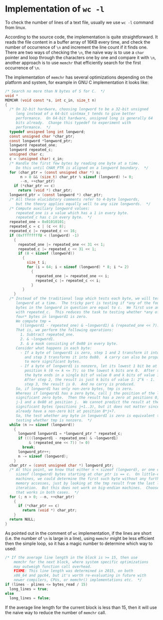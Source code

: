 # Implementation of `wc -l`

To check the number of lines of a text file, usually we use `wc -l` command from linux.

According to the source code, the implementation is quite straightforward. It reads the file content in a buffer array of 16KB every time, and check the number of occurrence of `\n` and increment the line count if it finds one. There are two ways of checking the `\n`, the naive way is to use a `char` pointer and loop through the characters one by one and compare it with `\n`, another approach is to use `memchr` that efficiently search for the first occurrence of `\n`.

The implementation of `memchr` has several optimizations depending on the platform and system, for example in GNU C implementation it looks like:
```c
/* Search no more than N bytes of S for C.  */
void *
MEMCHR (void const *s, int c_in, size_t n)
{
  /* On 32-bit hardware, choosing longword to be a 32-bit unsigned
     long instead of a 64-bit uintmax_t tends to give better
     performance.  On 64-bit hardware, unsigned long is generally 64
     bits already.  Change this typedef to experiment with
     performance.  */
  typedef unsigned long int longword;
  const unsigned char *char_ptr;
  const longword *longword_ptr;
  longword repeated_one;
  longword repeated_c;
  unsigned char c;
  c = (unsigned char) c_in;
  /* Handle the first few bytes by reading one byte at a time.
     Do this until CHAR_PTR is aligned on a longword boundary.  */
  for (char_ptr = (const unsigned char *) s;
       n > 0 && (size_t) char_ptr % sizeof (longword) != 0;
       --n, ++char_ptr)
    if (*char_ptr == c)
      return (void *) char_ptr;
  longword_ptr = (const longword *) char_ptr;
  /* All these elucidatory comments refer to 4-byte longwords,
     but the theory applies equally well to any size longwords.  */
  /* Compute auxiliary longword values:
     repeated_one is a value which has a 1 in every byte.
     repeated_c has c in every byte.  */
  repeated_one = 0x01010101;
  repeated_c = c | (c << 8);
  repeated_c |= repeated_c << 16;
  if (0xffffffffU < (longword) -1)
    {
      repeated_one |= repeated_one << 31 << 1;
      repeated_c |= repeated_c << 31 << 1;
      if (8 < sizeof (longword))
        {
          size_t i;
          for (i = 64; i < sizeof (longword) * 8; i *= 2)
            {
              repeated_one |= repeated_one << i;
              repeated_c |= repeated_c << i;
            }
        }
    }
  /* Instead of the traditional loop which tests each byte, we will test a
     longword at a time.  The tricky part is testing if *any of the four*
     bytes in the longword in question are equal to c.  We first use an xor
     with repeated_c.  This reduces the task to testing whether *any of the
     four* bytes in longword1 is zero.
     We compute tmp =
       ((longword1 - repeated_one) & ~longword1) & (repeated_one << 7).
     That is, we perform the following operations:
       1. Subtract repeated_one.
       2. & ~longword1.
       3. & a mask consisting of 0x80 in every byte.
     Consider what happens in each byte:
       - If a byte of longword1 is zero, step 1 and 2 transform it into 0xff,
         and step 3 transforms it into 0x80.  A carry can also be propagated
         to more significant bytes.
       - If a byte of longword1 is nonzero, let its lowest 1 bit be at
         position k (0 <= k <= 7); so the lowest k bits are 0.  After step 1,
         the byte ends in a single bit of value 0 and k bits of value 1.
         After step 2, the result is just k bits of value 1: 2^k - 1.  After
         step 3, the result is 0.  And no carry is produced.
     So, if longword1 has only non-zero bytes, tmp is zero.
     Whereas if longword1 has a zero byte, call j the position of the least
     significant zero byte.  Then the result has a zero at positions 0, ...,
     j-1 and a 0x80 at position j.  We cannot predict the result at the more
     significant bytes (positions j+1..3), but it does not matter since we
     already have a non-zero bit at position 8*j+7.
     So, the test whether any byte in longword1 is zero is equivalent to
     testing whether tmp is nonzero.  */
  while (n >= sizeof (longword))
    {
      longword longword1 = *longword_ptr ^ repeated_c;
      if ((((longword1 - repeated_one) & ~longword1)
           & (repeated_one << 7)) != 0)
        break;
      longword_ptr++;
      n -= sizeof (longword);
    }
  char_ptr = (const unsigned char *) longword_ptr;
  /* At this point, we know that either n < sizeof (longword), or one of the
     sizeof (longword) bytes starting at char_ptr is == c.  On little-endian
     machines, we could determine the first such byte without any further
     memory accesses, just by looking at the tmp result from the last loop
     iteration.  But this does not work on big-endian machines.  Choose code
     that works in both cases.  */
  for (; n > 0; --n, ++char_ptr)
    {
      if (*char_ptr == c)
        return (void *) char_ptr;
    }
  return NULL;
}
```

As pointed out in the comment of `wc` implementation, if the lines are short (i.e. the number of `\n` is large in a line), using `memchr` might be less efficient then the simple loop, so it has a magic number to determine which way to used:
```c
/* If the average line length in the block is >= 15, then use
    memchr for the next block, where system specific optimizations
    may outweigh function call overhead.
    FIXME: This line length was determined in 2015, on both
    x86_64 and ppc64, but it's worth re-evaluating in future with
    newer compilers, CPUs, or memchr() implementations etc.  */
if (lines - plines <= bytes_read / 15)
  long_lines = true;
else
  long_lines = false;
```
If the average line length for the current block is less than 15, then it will use the naive way to reduce the number of `memchr` call.
